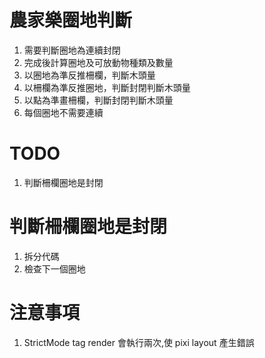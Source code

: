 # 農家樂圈地判斷

1. 需要判斷圈地為連續封閉
2. 完成後計算圈地及可放動物種類及數量
3. 以圈地為準反推柵欄，判斷木頭量
4. 以柵欄為準反推圈地，判斷封閉判斷木頭量
5. 以點為準畫柵欄，判斷封閉判斷木頭量
6. 每個圈地不需要連續

# TODO

1. 判斷柵欄圈地是封閉

# 判斷柵欄圈地是封閉
1. 拆分代碼
2. 檢查下一個圈地

# 注意事項

1. StrictMode tag render 會執行兩次,使 pixi layout 產生錯誤
